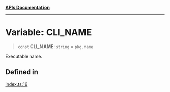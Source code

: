 [**APIs Documentation**](../README.md)

***

# Variable: CLI\_NAME

> `const` **CLI\_NAME**: `string` = `pkg.name`

Executable name.

## Defined in

[index.ts:16](https://github.com/daidodo/format-imports/blob/396a5ae1c6a0ea65fb94ddc38f9df2bc3a9229ed/src/lib/index.ts#L16)
